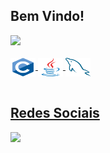 ## Bem Vindo!

 <div>

   <a href="https://github.com/KhalilFalanah">
   <img height="180em" src="https://github-readme-stats.vercel.app/api/top-langs/?username=KhalilFalanah&layout=compact"/>

</div>
<div style="display: inline_block"><br>
  <img align="center" alt="CSS" height="30" width="40" src="https://raw.githubusercontent.com/devicons/devicon/master/icons/c/c-original.svg">
  <img align="center" alt="Js" height="30" width="40" src="https://raw.githubusercontent.com/devicons/devicon/master/icons/java/java-original.svg">
 <img align="center" alt="Js" height="30" width="40" src="https://raw.githubusercontent.com/devicons/devicon/master/icons/mysql/mysql-original.svg">
</div>
 
 <br>
 
  ## Redes Sociais
 
<div> 
  <a href="https://www.linkedin.com/in/khalil-belmonte-falanah-20a40a228/">
  <img src="https://img.shields.io/badge/-LinkedIn-%230077B5?style=for-the-badge&logo=linkedin&logoColor=white" target="_blank">
</div>
